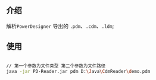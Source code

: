 ## 介绍

解析`PowerDesigner` 导出的 `.pdm`、`.cdm`、`.ldm`;

## 使用

```bash

// 第一个参数为文件类型 第二个参数为文件路径
java -jar PD-Reader.jar pdm D:\Java\CdmReader\demo.pdm

```
